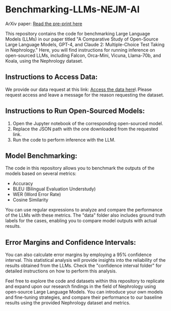 # Benchmarking-LLMs-NEJM-AI
ArXiv paper: [Read the pre-print here](https://arxiv.org/pdf/2308.04709.pdf)

This repository contains the code for benchmarking Large Language Models (LLMs) in our paper titled "A Comparative Study of Open-Source Large Language Models, GPT-4, and Claude 2: Multiple-Choice Test Taking in Nephrology." Here, you will find instructions for running inference on open-sourced LLMs, including Falcon, Orca-Mini, Vicuna, Llama-70b, and Koala, using the Nephrology dataset.
## Instructions to Access Data:
We provide our data request at this link:  [Access the data here](https://drive.google.com/drive/folders/1q06Wjkl0ItUS7RYXmwtkIq-9WEH_RbQz?usp=drive_link)\\
Please request access and leave a message for the reason requesting the dataset. 

## Instructions to Run Open-Sourced Models:
1. Open the Jupyter notebook of the corresponding open-sourced model.
2. Replace the JSON path with the one downloaded from the requested link. 
3. Run the code to perform inference with the LLM.

## Model Benchmarking:
The code in this repository allows you to benchmark the outputs of the models based on several metrics:

- Accuracy
- BLEU (Bilingual Evaluation Understudy)
- WER (Word Error Rate)
- Cosine Similarity

You can use regular expressions to analyze and compare the performance of the LLMs with these metrics. The "data" folder also includes ground truth labels for the cases, enabling you to compare model outputs with actual results.

## Error Margins and Confidence Intervals:
You can also calculate error margins by employing a 95% confidence interval. This statistical analysis will provide insights into the reliability of the results obtained from the LLMs. Check the "confidence interval folder" for detailed instructions on how to perform this analysis.

Feel free to explore the code and datasets within this repository to replicate and expand upon our research findings in the field of Nephrology using open-source Large Language Models. You can introduce your own models and fine-tuning strategies, and compare their performance to our baseline results using the provided Nephrology dataset and metrics.
